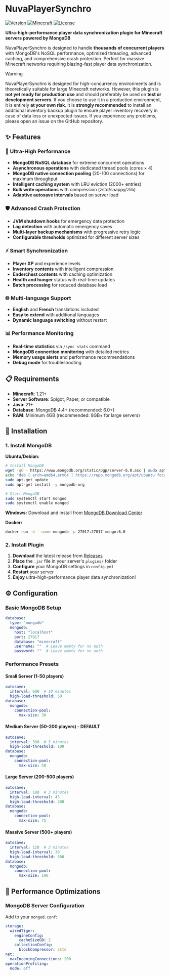# NuvaPlayerSynchro

[![Version](https://img.shields.io/badge/version-1.0.0-blue.svg)](https://github.com/loyfael/NuvaPlayerSynchro)
[![Minecraft](https://img.shields.io/badge/minecraft-1.21.7-green.svg)](https://www.minecraft.net/)
[![License](https://img.shields.io/badge/license-AGPLv3-red.svg)](https://github.com/loyfael/NuvaPlayerSynchro/blob/master/LICENSE.txt)

**Ultra-high-performance player data synchronization plugin for Minecraft servers powered by MongoDB**

NuvaPlayerSynchro is designed to handle **thousands of concurrent players** with MongoDB's NoSQL performance, optimized threading, advanced caching, and comprehensive crash protection. Perfect for massive Minecraft networks requiring blazing-fast player data synchronization.

> [!WARNING]
> NuvaPlayerSynchro is designed for high-concurrency environments and is theoretically suitable for large Minecraft networks.
> However, this plugin is **not yet ready for production use** and should preferably be used on **test or development servers**.
> If you choose to use it in a production environment, it is entirely **at your own risk**.
> It is **strongly recommended** to install an additional inventory backup plugin to ensure player inventory recovery in case of data loss or unexpected issues.
> If you experience any problems, please open an issue on the GitHub repository.

## ✨ Features

### 🚀 **Ultra-High Performance**
- **MongoDB NoSQL database** for extreme concurrent operations
- **Asynchronous operations** with dedicated thread pools (cores × 4)
- **MongoDB native connection pooling** (20-100 connections) for maximum throughput
- **Intelligent caching system** with LRU eviction (2000+ entries)
- **Bulk write operations** with compression (zstd/snappy/zlib)
- **Adaptive autosave intervals** based on server load

### 🛡️ **Advanced Crash Protection**
- **JVM shutdown hooks** for emergency data protection
- **Lag detection** with automatic emergency saves
- **Multi-layer backup mechanisms** with progressive retry logic
- **Configurable thresholds** optimized for different server sizes

### ⚡ **Smart Synchronization**
- **Player XP** and experience levels
- **Inventory contents** with intelligent compression
- **Enderchest contents** with caching optimization
- **Health and hunger** status with real-time updates
- **Batch processing** for reduced database load

### 🌐 **Multi-language Support**
- **English** and **French** translations included
- **Easy to extend** with additional languages
- **Dynamic language switching** without restart

### 📊 **Performance Monitoring**
- **Real-time statistics** via `/sync stats` command
- **MongoDB connection monitoring** with detailed metrics
- **Memory usage alerts** and performance recommendations
- **Debug mode** for troubleshooting

## 📋 Requirements

- **Minecraft**: 1.21+
- **Server Software**: Spigot, Paper, or compatible
- **Java**: 21+
- **Database**: MongoDB 4.4+ (recommended: 6.0+)
- **RAM**: Minimum 4GB (recommended: 8GB+ for large servers)

## 🔧 Installation

### 1. Install MongoDB

**Ubuntu/Debian:**
```bash
# Install MongoDB
wget -qO - https://www.mongodb.org/static/pgp/server-6.0.asc | sudo apt-key add -
echo "deb [ arch=amd64,arm64 ] https://repo.mongodb.org/apt/ubuntu focal/mongodb-org/6.0 multiverse" | sudo tee /etc/apt/sources.list.d/mongodb-org-6.0.list
sudo apt-get update
sudo apt-get install -y mongodb-org

# Start MongoDB
sudo systemctl start mongod
sudo systemctl enable mongod
```

**Windows:**
Download and install from [MongoDB Download Center](https://www.mongodb.com/try/download/community)

**Docker:**
```bash
docker run -d --name mongodb -p 27017:27017 mongo:6.0
```

### 2. Install Plugin

1. **Download** the latest release from [Releases](https://github.com/loyfael/NuvaPlayerSynchro/releases)
2. **Place** the `.jar` file in your server's `plugins/` folder
3. **Configure** your MongoDB settings in `config.yml`
4. **Restart** your server
5. **Enjoy** ultra-high-performance player data synchronization!

## ⚙️ Configuration

### Basic MongoDB Setup

```yaml
database:
  type: "mongodb"
  mongodb:
    host: "localhost"
    port: 27017
    database: "minecraft"
    username: ""  # Leave empty for no auth
    password: ""  # Leave empty for no auth
```

### Performance Presets

#### Small Server (1-50 players)
```yaml
autosave:
  interval: 600  # 10 minutes
  high-load-threshold: 50
database:
  mongodb:
    connection-pool:
      max-size: 30
```

#### Medium Server (50-200 players) - **DEFAULT**
```yaml
autosave:
  interval: 300  # 5 minutes
  high-load-threshold: 100
database:
  mongodb:
    connection-pool:
      max-size: 50
```

#### Large Server (200-500 players)
```yaml
autosave:
  interval: 180  # 3 minutes
  high-load-interval: 45
  high-load-threshold: 200
database:
  mongodb:
    connection-pool:
      max-size: 75
```

#### Massive Server (500+ players)
```yaml
autosave:
  interval: 120  # 2 minutes
  high-load-interval: 30
  high-load-threshold: 300
database:
  mongodb:
    connection-pool:
      max-size: 100
```

## 🎯 Performance Optimizations

### MongoDB Server Configuration
Add to your `mongod.conf`:

```yaml
storage:
  wiredTiger:
    engineConfig:
      cacheSizeGB: 2
    collectionConfig:
      blockCompressor: zstd
net:
  maxIncomingConnections: 200
operationProfiling:
  mode: off
```
